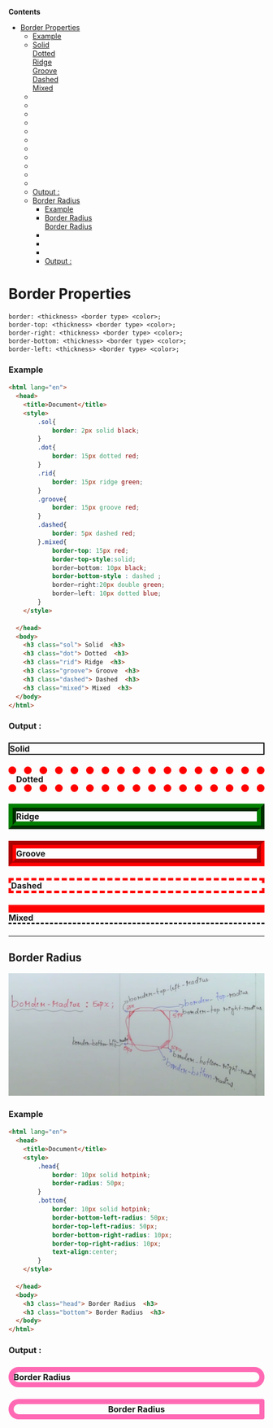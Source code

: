 <!-- START doctoc generated TOC please keep comment here to allow auto update -->
<!-- DON'T EDIT THIS SECTION, INSTEAD RE-RUN doctoc TO UPDATE -->
**Contents**

- [Border Properties](#border-properties)
    - [Example](#example)
    - [ 
     Solid  
     Dotted  
     Ridge  
     Groove  
     Dashed  
     Mixed  
  ](#solid--%0A-----dotted--%0A-----ridge--%0A-----groove--%0A-----dashed--%0A-----mixed)
    - [](#)
    - [](#-1)
    - [](#-2)
    - [](#-3)
    - [](#-4)
    - [](#-5)
    - [](#-6)
    - [](#-7)
    - [](#-8)
    - [](#-9)
    - [](#-10)
    - [Output :](#output-)
  - [Border Radius](#border-radius)
    - [Example](#example-1)
    - [ Border Radius  
     Border Radius  
  ](#border-radius--%0A-----border-radius)
    - [](#-11)
    - [](#-12)
    - [](#-13)
    - [Output :](#output--1)

<!-- END doctoc generated TOC please keep comment here to allow auto update -->

# Border Properties

    border: <thickness> <border type> <color>;
    border-top: <thickness> <border type> <color>;
    border-right: <thickness> <border type> <color>;
    border-bottom: <thickness> <border type> <color>;
    border-left: <thickness> <border type> <color>;

### Example

```html
<html lang="en">
  <head>
    <title>Document</title>
    <style>
        .sol{
            border: 2px solid black;
        }
        .dot{
            border: 15px dotted red;
        }
        .rid{
            border: 15px ridge green;
        }
        .groove{
            border: 15px groove red;
        }
        .dashed{
            border: 5px dashed red;
        }.mixed{
            border-top: 15px red;
            border-top-style:solid;
            border—bottom: 10px black;
            border-bottom-style : dashed ;
            border—right:20px double green;
            border—left: 10px dotted blue;
        }
    </style>

  </head>
  <body>
    <h3 class="sol"> Solid  <h3>
    <h3 class="dot"> Dotted  <h3>
    <h3 class="rid"> Ridge  <h3>
    <h3 class="groove"> Groove  <h3>
    <h3 class="dashed"> Dashed  <h3>
    <h3 class="mixed"> Mixed  <h3>
  </body>
</html>
```

### Output :

<html lang="en">
  <head>
    <title>Document</title>
    <style>
        .sol{
            border: 2px solid black;
        }
        .dot{
            border: 15px dotted red;
        }
        .rid{
            border: 15px ridge green;
        }
        .groove{
            border: 15px groove red;
        }
        .dashed{
            border: 5px dashed red;
        }.mixed{
            border-top: 15px red;
            border-top-style:solid;
            border—bottom: 10px black;
            border-bottom-style : dashed ;
            border—right:20px double green;
            border—left: 10px dotted blue;
        }
    </style>

  </head>
  <body>
    <h3 class="sol"> Solid  <h3>
    <h3 class="dot"> Dotted  <h3>
    <h3 class="rid"> Ridge  <h3>
    <h3 class="groove"> Groove  <h3>
    <h3 class="dashed"> Dashed  <h3>
    <h3 class="mixed"> Mixed  <h3>
  </body>
</html>

---

## Border Radius

![](img/border%20Radius.PNG)

### Example

```html
<html lang="en">
  <head>
    <title>Document</title>
    <style>
        .head{
            border: 10px solid hotpink;
            border-radius: 50px;
        }
        .bottom{
            border: 10px solid hotpink;
            border-bottom-left-radius: 50px;
            border-top-left-radius: 50px;
            border-bottom-right-radius: 10px;
            border-top-right-radius: 10px;
            text-align:center;
        }
    </style>

  </head>
  <body>
    <h3 class="head"> Border Radius  <h3>
    <h3 class="bottom"> Border Radius  <h3>
  </body>
</html>
```

### Output :

<html lang="en">
  <head>
    <title>Document</title>
    <style>
        .head{
            border: 10px solid hotpink;
            border-radius: 50px;
        }
        .bottom{
            border: 10px solid hotpink;
            border-bottom-left-radius: 50px;
            border-top-left-radius: 50px;
            border-bottom-right-radius: 10px;
            border-top-right-radius: 10px;
            text-align:center;
        }
    </style>

  </head>
  <body>
    <h3 class="head"> Border Radius  <h3>
    <h3 class="bottom"> Border Radius  <h3>
  </body>
</html>
